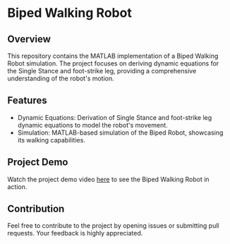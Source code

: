 # Biped Walking Robot

## Overview
This repository contains the MATLAB implementation of a Biped Walking Robot simulation. The project focuses on deriving dynamic equations for the Single Stance and foot-strike leg, providing a comprehensive understanding of the robot's motion.

## Features
- Dynamic Equations: Derivation of Single Stance and foot-strike leg dynamic equations to model the robot's movement.
- Simulation: MATLAB-based simulation of the Biped Robot, showcasing its walking capabilities.

## Project Demo
Watch the project demo video [here](https://1drv.ms/v/s!AjnubHxDHVQbrCpHpwvd_d2fNFdO?e=sRa1yN) to see the Biped Walking Robot in action.


## Contribution
Feel free to contribute to the project by opening issues or submitting pull requests. Your feedback is highly appreciated.
